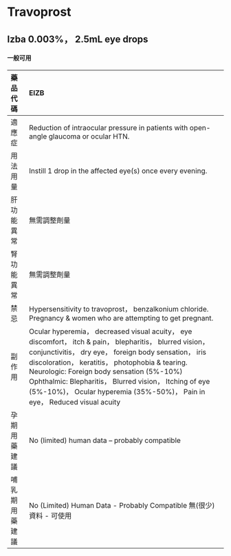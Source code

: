 # Travoprost

## Izba 0.003%， 2.5mL eye drops

#### 一般可用

| 藥品代碼       | EIZB                                                                                                                                                                                                                                                                                                                                                                                                     |
|:---------------|:---------------------------------------------------------------------------------------------------------------------------------------------------------------------------------------------------------------------------------------------------------------------------------------------------------------------------------------------------------------------------------------------------------|
| 適應症         | Reduction of intraocular pressure in patients with open-angle glaucoma or ocular HTN.                                                                                                                                                                                                                                                                                                                    |
| 用法用量       | Instill 1 drop in the affected eye(s) once every evening.                                                                                                                                                                                                                                                                                                                                                |
| 肝功能異常     | 無需調整劑量                                                                                                                                                                                                                                                                                                                                                                                             |
| 腎功能異常     | 無需調整劑量                                                                                                                                                                                                                                                                                                                                                                                             |
| 禁忌           | Hypersensitivity to travoprost， benzalkonium chloride. Pregnancy & women who are attempting to get pregnant.                                                                                                                                                                                                                                                                                            |
| 副作用         | Ocular hyperemia， decreased visual acuity， eye discomfort， itch & pain， blepharitis， blurred vision， conjunctivitis， dry eye， foreign body sensation， iris discoloration， keratitis， photophobia & tearing. Neurologic: Foreign body sensation (5%-10%) Ophthalmic: Blepharitis， Blurred vision， Itching of eye (5%-10%)， Ocular hyperemia (35%-50%)， Pain in eye， Reduced visual acuity |
| 孕期用藥建議   | No (limited) human data – probably compatible                                                                                                                                                                                                                                                                                                                                                            |
| 哺乳期用藥建議 | No (Limited) Human Data - Probably Compatible 無(很少)資料 - 可使用                                                                                                                                                                                                                                                                                                                                      |

